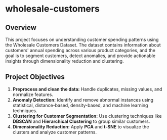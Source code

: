 # wholesale-customers

## Overview
This project focuses on understanding customer spending patterns using the Wholesale Customers Dataset. The dataset contains information about customers' annual spending across various product categories, and the goal is to segment customers, detect anomalies, and provide actionable insights through dimensionality reduction and clustering.

## Project Objectives
1.  **Preprocess and clean the data:** Handle duplicates, missing values, and normalize features.
2.  **Anomaly Detection:** Identify and remove abnormal instances using statistical, distance-based, density-based, and machine learning techniques.
3.  **Clustering for Customer Segmentation:** Use clustering techniques like **DBSCAN** and **Hierarchical Clustering** to group similar customers.
4.  **Dimensionality Reduction:** Apply **PCA** and **t-SNE** to visualize the clusters and analyze customer patterns.
